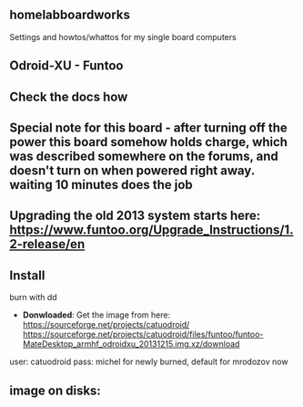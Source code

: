 ## homelabboardworks
Settings and howtos/whattos for my single board computers

## Odroid-XU - Funtoo
## Check the docs how 

## Special note for this board - after turning off the power this board somehow holds charge, which was described somewhere on the forums, and doesn't turn on when powered right away. waiting 10 minutes does the job
## Upgrading the old 2013 system starts here: https://www.funtoo.org/Upgrade_Instructions/1.2-release/en

## Install
burn with dd

* **Donwloaded**: Get the image from here:
https://sourceforge.net/projects/catuodroid/
https://sourceforge.net/projects/catuodroid/files/funtoo/funtoo-MateDesktop_armhf_odroidxu_20131215.img.xz/download

user: catuodroid
pass: michel for newly burned, default for mrodozov now

## image on disks: